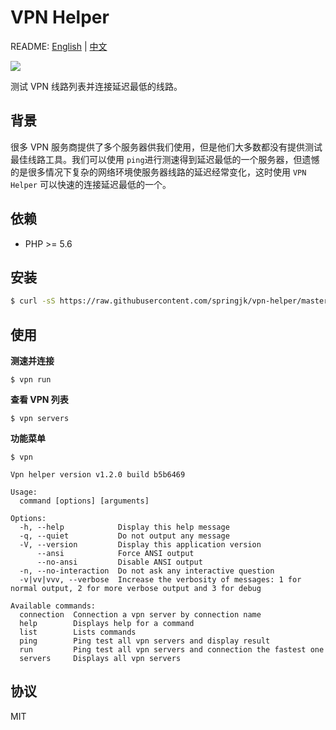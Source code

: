 # VPN Helper

README: [English](https://github.com/springjk/vpn-helper/blob/master/README.md) | [中文](https://github.com/springjk/vpn-helper/blob/master/README-zh.md)

![](http://oac57xnsh.bkt.clouddn.com/vpn-helper.png)

测试 VPN 线路列表并连接延迟最低的线路。

## 背景

很多 VPN 服务商提供了多个服务器供我们使用，但是他们大多数都没有提供测试最佳线路工具。我们可以使用 `ping`进行测速得到延迟最低的一个服务器，但遗憾的是很多情况下复杂的网络环境使服务器线路的延迟经常变化，这时使用 `VPN Helper` 可以快速的连接延迟最低的一个。

## 依赖

* PHP >= 5.6

## 安装

``` bash
$ curl -sS https://raw.githubusercontent.com/springjk/vpn-helper/master/installer | php
```

## 使用

**测速并连接**

``` shell
$ vpn run
```

**查看 VPN 列表**

``` shell
$ vpn servers
```

**功能菜单**

``` shell
$ vpn

Vpn helper version v1.2.0 build b5b6469

Usage:
  command [options] [arguments]

Options:
  -h, --help            Display this help message
  -q, --quiet           Do not output any message
  -V, --version         Display this application version
      --ansi            Force ANSI output
      --no-ansi         Disable ANSI output
  -n, --no-interaction  Do not ask any interactive question
  -v|vv|vvv, --verbose  Increase the verbosity of messages: 1 for normal output, 2 for more verbose output and 3 for debug

Available commands:
  connection  Connection a vpn server by connection name
  help        Displays help for a command
  list        Lists commands
  ping        Ping test all vpn servers and display result
  run         Ping test all vpn servers and connection the fastest one
  servers     Displays all vpn servers
```

## 协议

MIT

